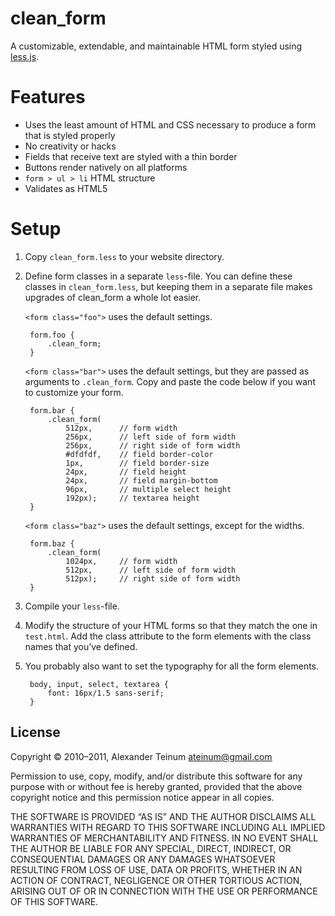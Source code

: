 # clean_form

A customizable, extendable, and maintainable HTML form styled using
[less.js](https://github.com/cloudhead/less.js/).

# Features

 * Uses the least amount of HTML and CSS necessary to produce a form that is
   styled properly
 * No creativity or hacks
 * Fields that receive text are styled with a thin border
 * Buttons render natively on all platforms
 * `form > ul > li` HTML structure
 * Validates as HTML5

# Setup

1. Copy `clean_form.less` to your website directory.

2. Define form classes in a separate `less`-file. You can define these classes
   in `clean_form.less`, but keeping them in a separate file makes upgrades of
   clean_form a whole lot easier.

   `<form class="foo">` uses the default settings.

        form.foo {
            .clean_form;
        }

   `<form class="bar">` uses the default settings, but they are passed as
   arguments to `.clean_form`. Copy and paste the code below if you want to
   customize your form.

        form.bar {
            .clean_form(
                512px,      // form width
                256px,      // left side of form width
                256px,      // right side of form width
                #dfdfdf,    // field border-color
                1px,        // field border-size
                24px,       // field height
                24px,       // field margin-bottom
                96px,       // multiple select height
                192px);     // textarea height
        }

   `<form class="baz">` uses the default settings, except for the widths.

        form.baz {
            .clean_form(
                1024px,     // form width
                512px,      // left side of form width
                512px);     // right side of form width
        }

3. Compile your `less`-file.

4. Modify the structure of your HTML forms so that they match the one in
   `test.html`. Add the class attribute to the form elements with the class
   names that you’ve defined.

5. You probably also want to set the typography for all the form elements.

        body, input, select, textarea {
            font: 16px/1.5 sans-serif;
        }

## License

Copyright © 2010–2011, Alexander Teinum <ateinum@gmail.com>

Permission to use, copy, modify, and/or distribute this software for any
purpose with or without fee is hereby granted, provided that the above
copyright notice and this permission notice appear in all copies.

THE SOFTWARE IS PROVIDED “AS IS” AND THE AUTHOR DISCLAIMS ALL WARRANTIES WITH
REGARD TO THIS SOFTWARE INCLUDING ALL IMPLIED WARRANTIES OF MERCHANTABILITY AND
FITNESS. IN NO EVENT SHALL THE AUTHOR BE LIABLE FOR ANY SPECIAL, DIRECT,
INDIRECT, OR CONSEQUENTIAL DAMAGES OR ANY DAMAGES WHATSOEVER RESULTING FROM LOSS
OF USE, DATA OR PROFITS, WHETHER IN AN ACTION OF CONTRACT, NEGLIGENCE OR OTHER
TORTIOUS ACTION, ARISING OUT OF OR IN CONNECTION WITH THE USE OR PERFORMANCE OF
THIS SOFTWARE.
